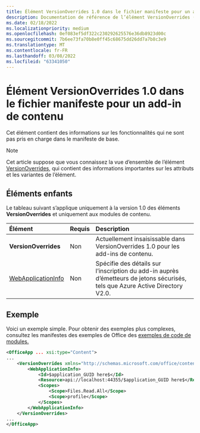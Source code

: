 ```yaml
---
title: Élément VersionOverrides 1.0 dans le fichier manifeste pour un add-in de contenu
description: Documentation de référence de l’élément VersionOverrides (contenu) Office fichiers manifeste (XML) des add-ins.
ms.date: 02/18/2022
ms.localizationpriority: medium
ms.openlocfilehash: 0ef083ef5df322c230292625576e36db8923d00c
ms.sourcegitcommit: 7b6ee73fa70b8e0ff45c68675dd26dd7a7b8c3e9
ms.translationtype: MT
ms.contentlocale: fr-FR
ms.lasthandoff: 03/08/2022
ms.locfileid: "63341050"
---
```

# <a name="versionoverrides-10-element-in-the-manifest-file-for-a-content-add-in"></a>Élément VersionOverrides 1.0 dans le fichier manifeste pour un add-in de contenu

Cet élément contient des informations sur les fonctionnalités qui ne sont pas pris en charge dans le manifeste de base.

> [!NOTE]
> Cet article suppose que vous connaissez la vue d’ensemble de l’élément [VersionOverrides](versionoverrides.md), qui contient des informations importantes sur les attributs et les variantes de l’élément.

## <a name="child-elements"></a>Éléments enfants

Le tableau suivant s’applique uniquement à la version 1.0 des éléments **VersionOverrides** et uniquement aux modules de contenu.

|  Élément |  Requis  |  Description  |
|:-----|:-----|:-----|
|  **VersionOverrides**    |  Non  | Actuellement insaisissable dans VersionOverrides 1.0 pour les add-ins de contenu. |
|  [WebApplicationInfo](webapplicationinfo.md)    |  Non  | Spécifie des détails sur l’inscription du add-in auprès d’émetteurs de jetons sécurisés, tels que Azure Active Directory V2.0. |

## <a name="example"></a>Exemple

Voici un exemple simple. Pour obtenir des exemples plus complexes, consultez les manifestes des exemples de Office des [exemples de code de modules.](https://github.com/OfficeDev/PnP-OfficeAddins)

```xml
<OfficeApp ... xsi:type="Content">
...
    <VersionOverrides xmlns="http://schemas.microsoft.com/office/contentappversionoverrides" xsi:type="VersionOverridesV1_0">
        <WebApplicationInfo>
            <Id>$application_GUID here$</Id>
            <Resource>api://localhost:44355/$application_GUID here$</Resource>
            <Scopes>
                <Scope>Files.Read.All</Scope>
                <Scope>profile</Scope>
            </Scopes>
        </WebApplicationInfo>
    </VersionOverrides>
...
</OfficeApp>
```
